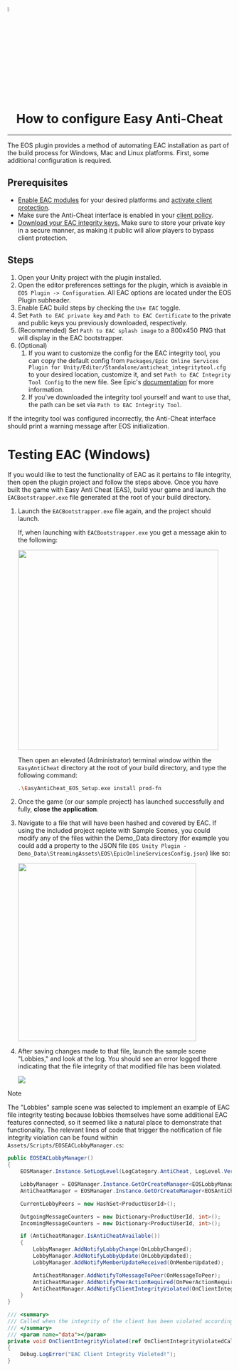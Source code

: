 <a href="/com.playeveryware.eos/README.md"><img src="/com.playeveryware.eos/Documentation~/images/PlayEveryWareLogo.gif" alt="README.md" width="5%"/></a>

# <div align="center">How to configure Easy Anti-Cheat</div>
---

The EOS plugin provides a method of automating EAC installation as part of the build process for Windows, Mac and Linux platforms. First, some additional configuration is required.

## Prerequisites
* [Enable EAC modules](https://dev.epicgames.com/docs/game-services/anti-cheat/using-anti-cheat#set-up-update-and-revert-your-client-module) for your desired platforms and [activate client protection](https://dev.epicgames.com/docs/game-services/anti-cheat/using-anti-cheat#anti-cheat-service-configuration-in-developer-portal).
* Make sure the Anti-Cheat interface is enabled in your [client policy](https://dev.epicgames.com/docs/dev-portal/client-credentials#policies).
* [Download your EAC integrity keys.](https://dev.epicgames.com/docs/game-services/anti-cheat/using-anti-cheat#configure-your-integrity-tool) Make sure to store your private key in a secure manner, as making it public will allow players to bypass client protection.

## Steps
1) Open your Unity project with the plugin installed.
2) Open the editor preferences settings for the plugin, which is avaiable in `EOS Plugin -> Configuration`. All EAC options are located under the EOS Plugin subheader.
3) Enable EAC build steps by checking the `Use EAC` toggle.
4) Set `Path to EAC private key` and `Path to EAC Certificate` to the private and public keys you previously downloaded, respectively.
5) (Recommended) Set `Path to EAC splash image` to a 800x450 PNG that will display in the EAC bootstrapper.
6) (Optional)
    1) If you want to customize the config for the EAC integrity tool, you can copy the default config from 
    `Packages/Epic Online Services Plugin for Unity/Editor/Standalone/anticheat_integritytool.cfg` to your desired location, customize it, and set `Path to EAC Integrity Tool Config` to the new file. See Epic's [documentation](https://dev.epicgames.com/docs/game-services/anti-cheat/using-anti-cheat#configure-your-integrity-tool) for more information.
    2) If you've downloaded the integrity tool yourself and want to use that, the path can be set via `Path to EAC Integrity Tool`.

If the integrity tool was configured incorrectly, the Anti-Cheat interface should print a warning message after EOS initialization.

# Testing EAC (Windows)

If you would like to test the functionality of EAC as it pertains to file integrity, then open the plugin project and follow the steps above. Once you have built the game with Easy Anti Cheat (EAS), build your game and launch the `EACBootstrapper.exe` file generated at the root of your build directory.

1. Launch the `EACBootstrapper.exe` file again, and the project should launch.

    If, when launching with `EACBootstrapper.exe` you get a message akin to the following:

    <img src="/com.playeveryware.eos/Documentation~/images/EAC_not_installed.png" width="450" />

    Then open an elevated (Administrator) terminal window within the `EasyAntiCheat` directory at the root of your build directory, and type the following command:

    ```bash
    .\EasyAntiCheat_EOS_Setup.exe install prod-fn
    ```

2. Once the game (or our sample project) has launched successfully and fully, **close the application**.

3. Navigate to a file that will have been hashed and covered by EAC. If using the included project replete with Sample Scenes, you could modify any of the files within the Demo_Data directory (for example you could add a property to the JSON file `EOS Unity Plugin - Demo_Data\StreamingAssets\EOS\EpicOnlineServicesConfig.json`) like so:

    <img src="/Documentation~/images/eac_added_property.png" width="400" />

4. After saving changes made to that file, launch the sample scene "Lobbies," and look at the log. You should see an error logged there indicating that the file integrity of that modified file has been violated.

    <img src="/Documentation~/images/file_integrity_violation.png" />

> [!NOTE]
> The "Lobbies" sample scene was selected to implement an example of EAC file integrity testing because lobbies themselves have some additional EAC features connected, so it seemed like a natural place to demonstrate that functionality. The relevant lines of code that trigger the notification of file integrity violation can be found within `Assets/Scripts/EOSEACLobbyManager.cs`:
> 
> ```cs
> public EOSEACLobbyManager()
> {
>     EOSManager.Instance.SetLogLevel(LogCategory.AntiCheat, LogLevel.Verbose);
>
>     LobbyManager = EOSManager.Instance.GetOrCreateManager<EOSLobbyManager>();
>     AntiCheatManager = EOSManager.Instance.GetOrCreateManager<EOSAntiCheatClientManager>();
>
>     CurrentLobbyPeers = new HashSet<ProductUserId>(); 
>
>     OutgoingMessageCounters = new Dictionary<ProductUserId, int>();
>     IncomingMessageCounters = new Dictionary<ProductUserId, int>(); 
>
>     if (AntiCheatManager.IsAntiCheatAvailable())
>     {
>         LobbyManager.AddNotifyLobbyChange(OnLobbyChanged);
>         LobbyManager.AddNotifyLobbyUpdate(OnLobbyUpdated);
>         LobbyManager.AddNotifyMemberUpdateReceived(OnMemberUpdated);
>
>         AntiCheatManager.AddNotifyToMessageToPeer(OnMessageToPeer);
>         AntiCheatManager.AddNotifyPeerActionRequired(OnPeerActionRequired);
>         AntiCheatManager.AddNotifyClientIntegrityViolated(OnClientIntegrityViolated);
>     }
> }
>
> /// <summary>
> /// Called when the integrity of the client has been violated according to EAC
> /// </summary>
> /// <param name="data"></param>
> private void OnClientIntegrityViolated(ref OnClientIntegrityViolatedCallbackInfo data)
> {
>     Debug.LogError("EAC Client Integrity Violeted!");
> }
> ```





